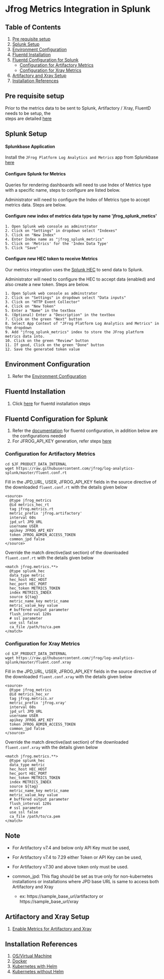 # Jfrog Metrics Integration in Splunk

## Table of Contents
1. [Pre requisite setup](#pre-requisite-setup)
2. [Splunk Setup](#splunk-setup)
3. [Environment Configuration](#environment-configuration)
4. [Fluentd Installation](#fluentd-installation)
5. [Fluentd Configuration for Splunk](#fluentd-configuration-for-splunk)
    * [Configuration for Artifactory Metrics](#configuration-for-artifactory-metrics)
    * [Configuration for Xray Metrics](#configuration-for-xray-metrics)
6. [Artifactory and Xray Setup](#artifactory-and-xray-setup)
7. [Installation References](#installation-references)

## Pre requisite setup

Prior to the metrics data to be sent to Splunk, Artifactory / Xray, FluentD needs to be setup, the  
steps are detailed [here](https://github.com/jfrog/log-analytics-splunk#splunk-setup)

## Splunk Setup

#### Splunkbase Application

Install the ````JFrog Platform Log Analytics and Metrics```` app from Splunkbase [here](https://splunkbase.splunk.com/app/5023/)


#### Configure Splunk for Metrics

Queries for rendering dashboards will need to use Index of Metrics type with a specific name, steps to configure are listed below.

Administrator will need to configure the Index of Metrics type to accept metrics data. Steps are below.

#### Configure new index of metrics data type by name 'jfrog_splunk_metics'
````text
1. Open Splunk web console as adminstrator
2. Click on "Settings" in dropdown select "Indexes"
3. Click on "New Index"
4. Enter Index name as "jfrog_splunk_metrics"
5. Click on 'Metrics' for the 'Index Data Type'
5. Click "Save"
````

#### Configure new HEC token to receive Metrics

Our metrics integration uses the [Splunk HEC](https://dev.splunk.com/enterprise/docs/dataapps/httpeventcollector/) to send data to Splunk.

Administrator will need to configure the HEC to accept data (enabled) and also create a new token. Steps are below.

````text
1. Open Splunk web console as adminstrator
2. Click on "Settings" in dropdown select "Data inputs"
3. Click on "HTTP Event Collector"
4. Click on "New Token"
5. Enter a "Name" in the textbox
6. (Optional) Enter a "Description" in the textbox
7. Click on the green "Next" button
8. Select App Context of "JFrog Platform Log Analytics and Metrics" in the dropdown
9. Add "jfrog_splunk_metrics" index to store the JFrog platform metrics data into.
10. Click on the green "Review" button
11. If good, Click on the green "Done" button
12. Save the generated token value
````

## Environment Configuration

1. Refer the [Environment Configuration](https://github.com/jfrog/log-analytics-splunk#environment-configuration)

## Fluentd Installation

1. Click [here](https://github.com/jfrog/log-analytics-splunk#fluentd-installation) for fluentd installation steps

## Fluentd Configuration for Splunk

1. Refer the [documentation](https://github.com/jfrog/log-analytics-splunk#fluentd-configuration-for-splunk) for fluentd configuration, in addition below are the configurations needed
2. For JFROG_API_KEY generation, refer steps [here](https://www.jfrog.com/confluence/display/JFROG/User+Profile#UserProfile-APIKey)

### Configuration for Artifactory Metrics

````text
cd $JF_PRODUCT_DATA_INTERNAL
wget https://raw.githubusercontent.com/jfrog/log-analytics-splunk/master/fluent.conf.rt
````

Fill in the JPD_URL, USER, JFROG_API_KEY fields in the source directive of the downloaded `fluent.conf.rt` with the details given below

```text
<source>
  @type jfrog_metrics
  @id metrics_hec_rt
  tag jfrog.metrics.rt
  metric_prefix 'jfrog.artifactory'
  interval 60s
  jpd_url JPD_URL
  username USER
  apikey JFROG_API_KEY
  token JFROG_ADMIN_ACCESS_TOKEN
  common_jpd false
</source>
```

Override the match directive(last section) of the downloaded `fluent.conf.rt` with the details given below

```
<match jfrog.metrics.**>
  @type splunk_hec
  data_type metric
  hec_host HEC_HOST
  hec_port HEC_PORT
  hec_token METRICS_TOKEN
  index METRICS_INDEX
  source ${tag}
  metric_name_key metric_name
  metric_value_key value
  # buffered output parameter
  flush_interval 120s
  # ssl parameter
  use_ssl false
  ca_file /path/to/ca.pem
</match>
```

### Configuration for Xray Metrics

````text
cd $JF_PRODUCT_DATA_INTERNAL
wget https://raw.githubusercontent.com/jfrog/log-analytics-splunk/master/fluent.conf.xray
````

Fill in the JPD_URL, USER, JFROG_API_KEY fields in the source directive of the downloaded `fluent.conf.xray` with the details given below

```text
<source>
  @type jfrog_metrics
  @id metrics_hec_xr
  tag jfrog.metrics.xr
  metric_prefix 'jfrog.xray'
  interval 60s
  jpd_url JPD_URL
  username USER
  apikey JFROG_API_KEY
  token JFROG_ADMIN_ACCESS_TOKEN
  common_jpd false
</source>
```

Override the match directive(last section) of the downloaded `fluent.conf.xray` with the details given below

```
<match jfrog.metrics.**>
  @type splunk_hec
  data_type metric
  hec_host HEC_HOST
  hec_port HEC_PORT
  hec_token METRICS_TOKEN
  index METRICS_INDEX
  source ${tag}
  metric_name_key metric_name
  metric_value_key value
  # buffered output parameter
  flush_interval 120s
  # ssl parameter
  use_ssl false
  ca_file /path/to/ca.pem
</match>
```

## Note

* For Artifactory v7.4 and below only API Key must be used,
* For Artifactory v7.4 to 7.29 either Token or API Key can be used,
* For Artifactory v7.30 and above token only must be used. 

* common_jpd: This flag should be set as true only for non-kubernetes installations or installations where JPD base URL is same to access both Artifactory and Xray

	* ex: https://sample_base_url/artifactory or https://sample_base_url/xray 

## Artifactory and Xray Setup

1. [Enable Metrics for Artifactory and Xray](https://github.com/jfrog/metrics#setup)

## Installation References

1. [OS/Virtual Machine](https://github.com/jfrog/log-analytics-splunk#os--virtual-machine)
2. [Docker](https://github.com/jfrog/log-analytics-splunk#docker)
3. [Kubernetes with Helm](https://github.com/jfrog/log-analytics-splunk#kubernetes-deployment-with-helm)
4. [Kubernetes without Helm](https://github.com/jfrog/log-analytics-splunk#kubernetes-deployment-without-helm)